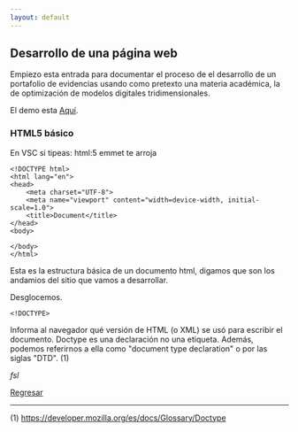 ```yaml
---
layout: default
---
```


## Desarrollo de una página web

Empiezo esta entrada para documentar el proceso de el desarrollo de un portafolio de evidencias usando como pretexto una materia académica, la de optimización de modelos digitales tridimensionales. 

El demo esta [Aquí](https://beztao01.github.io/demo/).

### HTML5 básico
 
En VSC si tipeas:
html:5 
emmet te arroja 

```html:
<!DOCTYPE html>
<html lang="en">
<head>
    <meta charset="UTF-8">
    <meta name="viewport" content="width=device-width, initial-scale=1.0">
    <title>Document</title>
</head>
<body>
    
</body>
</html>
```
Esta es la estructura básica de un documento html, digamos que son los andamios del sitio que vamos a desarrollar.

Desglocemos.

```html:
<!DOCTYPE> 
```
Informa al navegador qué versión de HTML (o XML) se usó para escribir el documento. Doctype es una declaración no una etiqueta. Además, podemos referirnos a ella como "document type declaration" o por las siglas "DTD". (1)





_fsl_

[Regresar](./)

---------------
(1) https://developer.mozilla.org/es/docs/Glossary/Doctype
